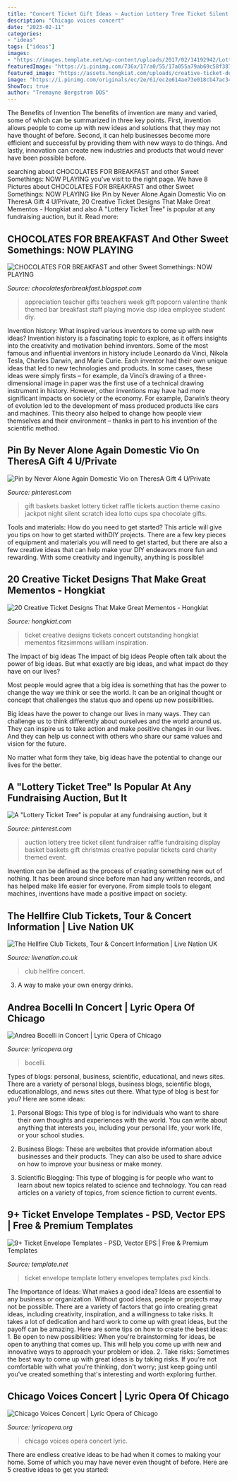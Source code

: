 ```yaml
---
title: "Concert Ticket Gift Ideas ~ Auction Lottery Tree Ticket Silent Fundraiser Raffle Fundraising Display Basket Baskets Gift Christmas Creative Popular Tickets Card Charity Themed Event"
description: "Chicago voices concert"
date: "2023-02-11"
categories:
- "ideas"
tags: ["ideas"]
images:
- "https://images.template.net/wp-content/uploads/2017/02/14192942/Lottery-Ticket-Envelope-Template.jpg"
featuredImage: "https://i.pinimg.com/736x/17/a0/55/17a055a79ab69c58f38769d31aef397b--lottery-ticket-tree-silent-auction.jpg?b=t"
featured_image: "https://assets.hongkiat.com/uploads/creative-ticket-designs/2-creative-tickets-designs.jpg"
image: "https://i.pinimg.com/originals/ec/2e/61/ec2e614ae73e018cb47ac342ad6431a4.jpg"
ShowToc: true
author: "Tremayne Bergstrom DDS"
---
```



The Benefits of Invention
The benefits of invention are many and varied, some of which can be summarized in three key points. First, invention allows people to come up with new ideas and solutions that they may not have thought of before. Second, it can help businesses become more efficient and successful by providing them with new ways to do things. And lastly, innovation can create new industries and products that would never have been possible before.

	

		
searching about CHOCOLATES FOR BREAKFAST and other Sweet Somethings: NOW PLAYING you've visit to the right page. We have 8 Pictures about CHOCOLATES FOR BREAKFAST and other Sweet Somethings: NOW PLAYING like Pin by Never Alone Again Domestic Vio on TheresA Gift 4 U/Private, 20 Creative Ticket Designs That Make Great Mementos - Hongkiat and also A &quot;Lottery Ticket Tree&quot; is popular at any fundraising auction, but it. Read more:
		
    
## CHOCOLATES FOR BREAKFAST And Other Sweet Somethings: NOW PLAYING

<img loading=lazy src="http://3.bp.blogspot.com/-88nXvbTCHho/UW3tyuADpeI/AAAAAAAAAyQ/q7ktWp7n94g/s1600/IMG_5289.JPG" onerror="this.onerror=null;this.src='https://tse4.mm.bing.net/th?id=OIP.Ex8HAiy3fNUUyoKRy1ZbwAHaJ4&amp;pid=15.1';" alt="CHOCOLATES FOR BREAKFAST and other Sweet Somethings: NOW PLAYING">

_Source: chocolatesforbreakfast.blogspot.com_

>appreciation teacher gifts teachers week gift popcorn valentine thank themed bar breakfast staff playing movie dsp idea employee student diy. 

	

Invention history: What inspired various inventors to come up with new ideas?
Invention history is a fascinating topic to explore, as it offers insights into the creativity and motivation behind inventors. Some of the most famous and influential inventors in history include Leonardo da Vinci, Nikola Tesla, Charles Darwin, and Marie Curie. Each inventor had their own unique ideas that led to new technologies and products. In some cases, these ideas were simply firsts – for example, da Vinci’s drawing of a three-dimensional image in paper was the first use of a technical drawing instrument in history. However, other inventions may have had more significant impacts on society or the economy. For example, Darwin’s theory of evolution led to the development of mass produced products like cars and machines. This theory also helped to change how people view themselves and their environment – thanks in part to his invention of the scientific method.

    
## Pin By Never Alone Again Domestic Vio On TheresA Gift 4 U/Private

<img loading=lazy src="https://i.pinimg.com/originals/ec/2e/61/ec2e614ae73e018cb47ac342ad6431a4.jpg" onerror="this.onerror=null;this.src='https://tse1.mm.bing.net/th?id=OIP.3jXOIaiFK8b5liygX8NhZAHaJ4&amp;pid=15.1';" alt="Pin by Never Alone Again Domestic Vio on TheresA Gift 4 U/Private">

_Source: pinterest.com_

>gift baskets basket lottery ticket raffle tickets auction theme casino jackpot night silent scratch idea lotto cups spa chocolate gifts. 

	

Tools and materials: How do you need to get started?
This article will give you tips on how to get started withDIY projects. There are a few key pieces of equipment and materials you will need to get started, but there are also a few creative ideas that can help make your DIY endeavors more fun and rewarding. With some creativity and ingenuity, anything is possible!

    
## 20 Creative Ticket Designs That Make Great Mementos - Hongkiat

<img loading=lazy src="https://assets.hongkiat.com/uploads/creative-ticket-designs/2-creative-tickets-designs.jpg" onerror="this.onerror=null;this.src='https://tse4.mm.bing.net/th?id=OIP.JBerkiVGilhSX4yCnLU0jgHaEs&amp;pid=15.1';" alt="20 Creative Ticket Designs That Make Great Mementos - Hongkiat">

_Source: hongkiat.com_

>ticket creative designs tickets concert outstanding hongkiat mementos fitzsimmons william inspiration. 

	

The impact of big ideas
The impact of big ideas
People often talk about the power of big ideas. But what exactly are big ideas, and what impact do they have on our lives?

Most people would agree that a big idea is something that has the power to change the way we think or see the world. It can be an original thought or concept that challenges the status quo and opens up new possibilities.

Big ideas have the power to change our lives in many ways. They can challenge us to think differently about ourselves and the world around us. They can inspire us to take action and make positive changes in our lives. And they can help us connect with others who share our same values and vision for the future.

No matter what form they take, big ideas have the potential to change our lives for the better.

    
## A &quot;Lottery Ticket Tree&quot; Is Popular At Any Fundraising Auction, But It

<img loading=lazy src="https://i.pinimg.com/736x/17/a0/55/17a055a79ab69c58f38769d31aef397b--lottery-ticket-tree-silent-auction.jpg?b=t" onerror="this.onerror=null;this.src='https://tse3.mm.bing.net/th?id=OIP.Q7sopL_wIiABwMU0c9hfSgHaM3&amp;pid=15.1';" alt="A &quot;Lottery Ticket Tree&quot; is popular at any fundraising auction, but it">

_Source: pinterest.com_

>auction lottery tree ticket silent fundraiser raffle fundraising display basket baskets gift christmas creative popular tickets card charity themed event. 

	

Invention can be defined as the process of creating something new out of nothing. It has been around since before man had any written records, and has helped make life easier for everyone. From simple tools to elegant machines, inventions have made a positive impact on society.

    
## The Hellfire Club Tickets, Tour &amp; Concert Information | Live Nation UK

<img loading=lazy src="https://dynamicmedia.livenationinternational.com/Media/f/x/d/23854b1f-e99e-43fa-9978-36f11caadfc8.jpg" onerror="this.onerror=null;this.src='https://tse3.mm.bing.net/th?id=OIP.n4PUYWftzmz1fDU7wukxFQHaFj&amp;pid=15.1';" alt="The Hellfire Club Tickets, Tour &amp; Concert Information | Live Nation UK">

_Source: livenation.co.uk_

>club hellfire concert. 

	

3. A way to make your own energy drinks.

    
## Andrea Bocelli In Concert | Lyric Opera Of Chicago

<img loading=lazy src="https://www.lyricopera.org/globalassets/1718season/andrea-bocelli/andrea-bocelli-2017_1600x1015.jpg" onerror="this.onerror=null;this.src='https://tse4.mm.bing.net/th?id=OIP.jS3DdJyrFilpvCpNAV2F-wHaEs&amp;pid=15.1';" alt="Andrea Bocelli in Concert | Lyric Opera of Chicago">

_Source: lyricopera.org_

>bocelli. 

	

Types of blogs: personal, business, scientific, educational, and news sites.
There are a variety of personal blogs, business blogs, scientific blogs, educationalblogs, and news sites out there. What type of blog is best for you? Here are some ideas:
1. Personal Blogs: This type of blog is for individuals who want to share their own thoughts and experiences with the world. You can write about anything that interests you, including your personal life, your work life, or your school studies.

2. Business Blogs: These are websites that provide information about businesses and their products. They can also be used to share advice on how to improve your business or make money.

3. Scientific Blogging: This type of blogging is for people who want to learn about new topics related to science and technology. You can read articles on a variety of topics, from science fiction to current events.


    
## 9+ Ticket Envelope Templates - PSD, Vector EPS | Free &amp; Premium Templates

<img loading=lazy src="https://images.template.net/wp-content/uploads/2017/02/14192942/Lottery-Ticket-Envelope-Template.jpg" onerror="this.onerror=null;this.src='https://tse1.mm.bing.net/th?id=OIP.cNUxK0suPXxgHlb6n5Aq_AHaEb&amp;pid=15.1';" alt="9+ Ticket Envelope Templates - PSD, Vector EPS | Free &amp; Premium Templates">

_Source: template.net_

>ticket envelope template lottery envelopes templates psd kinds. 

	

The Importance of Ideas: What makes a good idea?
Ideas are essential to any business or organization. Without good ideas, people or projects may not be possible. There are a variety of factors that go into creating great ideas, including creativity, inspiration, and a willingness to take risks. It takes a lot of dedication and hard work to come up with great ideas, but the payoff can be amazing. Here are some tips on how to create the best ideas: 1. Be open to new possibilities: When you're brainstorming for ideas, be open to anything that comes up. This will help you come up with new and innovative ways to approach your problem or idea. 2. Take risks: Sometimes the best way to come up with great ideas is by taking risks. If you're not comfortable with what you're thinking, don't worry; just keep going until you've created something that's interesting and worth exploring further. 
    
## Chicago Voices Concert | Lyric Opera Of Chicago

<img loading=lazy src="https://www.lyricopera.org/globalassets/1617season/chicago-voices-concert/chicago_voices_1600x1015.jpg" onerror="this.onerror=null;this.src='https://tse2.mm.bing.net/th?id=OIP.31heJ0iPFz3WP8VAkHfFQAHaEs&amp;pid=15.1';" alt="Chicago Voices Concert | Lyric Opera of Chicago">

_Source: lyricopera.org_

>chicago voices opera concert lyric. 

	

There are endless creative ideas to be had when it comes to making your home. Some of which you may have never even thought of before. Here are 5 creative ideas to get you started:

